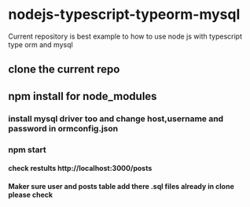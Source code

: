 # nodejs-typescript-typeorm-mysql
Current repository is best example to how to use node js with typescript type orm and mysql
## clone the current repo
## npm install for node_modules
### install mysql driver too and change host,username and password in ormconfig.json
### npm start
#### check restults http://localhost:3000/posts
#### Maker sure user and posts table add there .sql files already in clone please check


